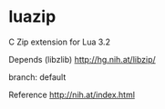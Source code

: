# luazip
C Zip extension for Lua 3.2


Depends (libzlib)
http://hg.nih.at/libzip/

branch: default

Reference
http://nih.at/index.html
